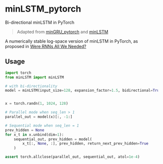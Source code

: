 # minLSTM_pytorch
Bi-directional minLSTM in PyTorch

> Adapted from [minGRU_pytorch](https://github.com/lucidrains/minGRU-pytorch) and [minLSTM](https://github.com/zxdclyz/minLSTM_pytorch/tree/main)

A numerically stable log-space version of minLSTM in PyTorch, as proposed in [Were RNNs All We Needed?](https://arxiv.org/abs/2410.01201v2)

## Usage

```python
import torch
from minLSTM import minLSTM

# with bi-directionality
model = minLSTM(input_size=128, expansion_factor=1.5, bidirectional=True)


x = torch.randn(1, 1024, 128)

# Parallel mode when seq_len > 1
parallel_out = model(x)[:, -1:]

# Sequential mode when seq_len = 1
prev_hidden = None
for x_t in x.unbind(dim=1):
    sequential_out, prev_hidden = model(
        x_t[:, None, :], prev_hidden, return_next_prev_hidden=True
    )

assert torch.allclose(parallel_out, sequential_out, atol=1e-4)
```